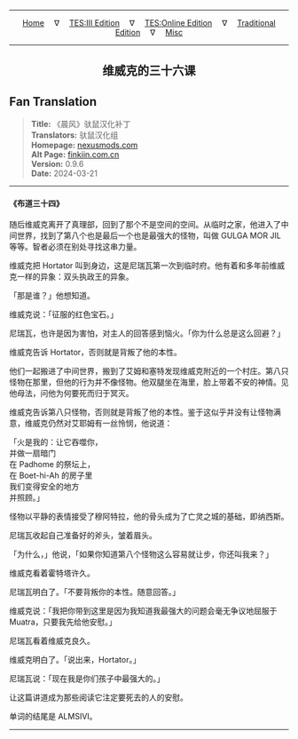 
---

<!-- Jekyll Page Links -->

<center>
<a href="../../../../../index.html">Home</a>
&emsp;&nabla;&emsp;
<a href="../../../../index-tes3.html">TES:III Edition</a>
&emsp;&nabla;&emsp;
<a href="../../../../index-teso.html">TES:Online Edition</a>
&emsp;&nabla;&emsp;
<a href="../../../../index-traditional.html">Traditional Edition</a>
&emsp;&nabla;&emsp;
<a href="../../../../index-misc.html">Misc</a>
</center>

<!-- Markdown Body Below: -->

---

<center>
<h2><span style="font-family:SimSun">维威克的三十六课</span></h2>
</center>

## Fan Translation

> __Title:__ 《晨风》驮鼠汉化补丁\
> __Translators:__ ﻿驮鼠汉化组\
> __Homepage:__ [nexusmods.com][1]\
> __Alt Page:__ [finkiin.com.cn][2]\
> __Version:__ 0.9.6\
> __Date:__ 2024-03-21

[1]: https://www.nexusmods.com/morrowind/mods/53885
[2]: https://finkiin.com.cn/d/1153

---

#### 《布道三十四》

随后维威克离开了真理部，回到了那个不是空间的空间。从临时之家，他进入了中间世界，找到了第八个也是最后一个也是最强大的怪物，叫做 GULGA MOR JIL 等等。智者必须在别处寻找这串力量。

维威克把 Hortator 叫到身边，这是尼瑞瓦第一次到临时府。他有着和多年前维威克一样的异象：双头执政王的异象。

「那是谁？」他想知道。

维威克说：「征服的红色宝石。」

尼瑞瓦，也许是因为害怕，对主人的回答感到恼火。「你为什么总是这么回避？」

维威克告诉 Hortator，否则就是背叛了他的本性。

他们一起搬进了中间世界，搬到了艾姆和塞特发现维威克附近的一个村庄。第八只怪物在那里，但他的行为并不像怪物。他双腿坐在海里，脸上带着不安的神情。见他母法，问他为何要死而归于冥灭。

维威克告诉第八只怪物，否则就是背叛了他的本性。鉴于这似乎并没有让怪物满意，维威克仍然对艾耶姆有一丝怜悯，他说道：

「火是我的：让它吞噬你，\
并做一扇暗门\
在 Padhome 的祭坛上，\
在 Boet-hi-Ah 的房子里\
我们变得安全的地方\
并照顾。」

怪物以平静的表情接受了穆阿特拉，他的骨头成为了亡灵之城的基础，即纳西斯。

尼瑞瓦收起自己准备好的斧头，皱着眉头。

「为什么，」他说，「如果你知道第八个怪物这么容易就让步，你还叫我来？」

维威克看着霍特塔许久。

尼瑞瓦明白了。「不要背叛你的本性。随意回答。」

维威克说：「我把你带到这里是因为我知道我最强大的问题会毫无争议地屈服于 Muatra，只要我先给他安慰。」

尼瑞瓦看着维威克良久。

维威克明白了。「说出来，Hortator。」

尼瑞瓦说：「现在我是你们孩子中最强大的。」

让这篇讲道成为那些阅读它注定要死去的人的安慰。

单词的结尾是 ALMSIVI。

---
